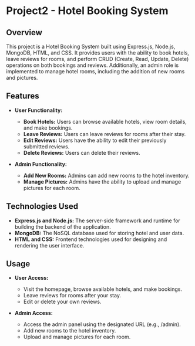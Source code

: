 # Project2 - Hotel Booking System

## Overview

This project is a Hotel Booking System built using Express.js, Node.js, MongoDB, HTML, and CSS. It provides users with the ability to book hotels, leave reviews for rooms, and perform CRUD (Create, Read, Update, Delete) operations on both bookings and reviews. Additionally, an admin role is implemented to manage hotel rooms, including the addition of new rooms and pictures.

## Features

- **User Functionality:**
  - **Book Hotels:** Users can browse available hotels, view room details, and make bookings.
  - **Leave Reviews:** Users can leave reviews for rooms after their stay.
  - **Edit Reviews:** Users have the ability to edit their previously submitted reviews.
  - **Delete Reviews:** Users can delete their reviews.

- **Admin Functionality:**
  - **Add New Rooms:** Admins can add new rooms to the hotel inventory.
  - **Manage Pictures:** Admins have the ability to upload and manage pictures for each room.

## Technologies Used

- **Express.js and Node.js:** The server-side framework and runtime for building the backend of the application.
- **MongoDB:** The NoSQL database used for storing hotel and user data.
- **HTML and CSS:** Frontend technologies used for designing and rendering the user interface.


## Usage

- **User Access:**
  - Visit the homepage, browse available hotels, and make bookings.
  - Leave reviews for rooms after your stay.
  - Edit or delete your own reviews.

- **Admin Access:**
  - Access the admin panel using the designated URL (e.g., /admin).
  - Add new rooms to the hotel inventory.
  - Upload and manage pictures for each room.


